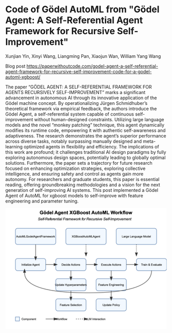 # Code of Gödel AutoML from "Gödel Agent: A Self-Referential Agent Framework for Recursive Self-Improvement"

Xunjian Yin, Xinyi Wang, Liangming Pan, Xiaojun Wan, William Yang Wang

Blog post <https://paperwithoutcode.com/godel-agent-a-self-referential-agent-framework-for-recursive-self-improvement-code-for-a-godel-automl-xgboost/>

The paper “GÖDEL AGENT: A SELF-REFERENTIAL FRAMEWORK FOR AGENTS RECURSIVELY SELF-IMPROVEMENT” marks a significant advancement in autonomous AI through its innovative application of the Gödel machine concept. By operationalizing Jürgen Schmidhuber’s theoretical framework via empirical feedback, the authors introduce the Gödel Agent, a self-referential system capable of continuous self-improvement without human-designed constraints. Utilizing large language models and the novel “monkey patching” technique, this agent dynamically modifies its runtime code, empowering it with authentic self-awareness and adaptiveness. The research demonstrates the agent’s superior performance across diverse tasks, notably surpassing manually designed and meta-learning optimized agents in flexibility and efficiency. The implications of this work are profound; it challenges traditional AI design paradigms by fully exploring autonomous design spaces, potentially leading to globally optimal solutions. Furthermore, the paper sets a trajectory for future research focused on enhancing optimization strategies, exploring collective intelligence, and ensuring safety and control as agents gain more autonomy. For researchers and graduate students, this paper is essential reading, offering groundbreaking methodologies and a vision for the next generation of self-improving AI systems. This post implemented a Gödel Agent of AutoML for xgboost models to self-improve with feature engineering and parameter tuning.

![alt text](godel-agent-workflow.png)
